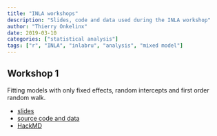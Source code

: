 ```yaml
---
title: "INLA workshops"
description: "Slides, code and data used during the INLA workshop"
author: "Thierry Onkelinx"
date: 2019-03-10
categories: ["statistical analysis"]
tags: ["r", "INLA", "inlabru", "analysis", "mixed model"]
---
```


## Workshop 1

Fitting models with only fixed effects, random intercepts and first order random walk.

- [slides](https://inbo.github.io/tutorials/tutorials/r-inla/random_intercept.pdf)
- [source code and data](https://github.com/inbo/tutorials/tree/master/content/tutorials/r-inla/random_intercept)
- [HackMD](https://hackmd.io/mzLJIfJZRySKzrmTXWi0Zg)
